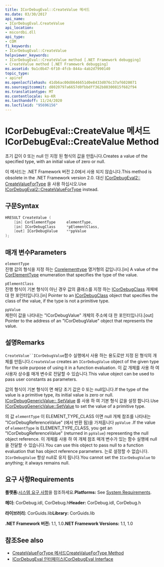 ```yaml
---
title: ICorDebugEval::CreateValue 메서드
ms.date: 03/30/2017
api_name:
- ICorDebugEval.CreateValue
api_location:
- mscordbi.dll
api_type:
- COM
f1_keywords:
- ICorDebugEval::CreateValue
helpviewer_keywords:
- ICorDebugEval::CreateValue method [.NET Framework debugging]
- CreateValue method [.NET Framework debugging]
ms.assetid: 9a1c0b47-6f10-4fcb-844a-4ab2d7990140
topic_type:
- apiref
ms.openlocfilehash: 41db6ac00d8646651d0e8433d076c37af6020071
ms.sourcegitcommit: d8020797a6657d0fbbdff362b80300815f682f94
ms.translationtype: MT
ms.contentlocale: ko-KR
ms.lasthandoff: 11/24/2020
ms.locfileid: "95696156"
---
```

# <a name="icordebugevalcreatevalue-method"></a><span data-ttu-id="698f5-102">ICorDebugEval::CreateValue 메서드</span><span class="sxs-lookup"><span data-stu-id="698f5-102">ICorDebugEval::CreateValue Method</span></span>

<span data-ttu-id="698f5-103">초기 값이 0 또는 null 인 지정 된 형식의 값을 만듭니다.</span><span class="sxs-lookup"><span data-stu-id="698f5-103">Creates a value of the specified type, with an initial value of zero or null.</span></span>  
  
 <span data-ttu-id="698f5-104">이 메서드는 .NET Framework 버전 2.0에서 사용 되지 않습니다.</span><span class="sxs-lookup"><span data-stu-id="698f5-104">This method is obsolete in the .NET Framework version 2.0.</span></span> <span data-ttu-id="698f5-105">대신 [ICorDebugEval2:: CreateValueForType](icordebugeval2-createvaluefortype-method.md) 을 사용 하십시오.</span><span class="sxs-lookup"><span data-stu-id="698f5-105">Use [ICorDebugEval2::CreateValueForType](icordebugeval2-createvaluefortype-method.md) instead.</span></span>  
  
## <a name="syntax"></a><span data-ttu-id="698f5-106">구문</span><span class="sxs-lookup"><span data-stu-id="698f5-106">Syntax</span></span>  
  
```cpp  
HRESULT CreateValue (  
    [in] CorElementType     elementType,  
    [in] ICorDebugClass     *pElementClass,  
    [out] ICorDebugValue    **ppValue  
);  
```  
  
## <a name="parameters"></a><span data-ttu-id="698f5-107">매개 변수</span><span class="sxs-lookup"><span data-stu-id="698f5-107">Parameters</span></span>  

 `elementType`  
 <span data-ttu-id="698f5-108">진행 값의 형식을 지정 하는 [Corelementtype](../metadata/corelementtype-enumeration.md) 열거형의 값입니다.</span><span class="sxs-lookup"><span data-stu-id="698f5-108">[in] A value of the [CorElementType](../metadata/corelementtype-enumeration.md) enumeration that specifies the type of the value.</span></span>  
  
 `pElementClass`  
 <span data-ttu-id="698f5-109">진행 형식이 기본 형식이 아닌 경우 값의 클래스를 지정 하는 [ICorDebugClass](icordebugclass-interface.md) 개체에 대 한 포인터입니다.</span><span class="sxs-lookup"><span data-stu-id="698f5-109">[in] Pointer to an [ICorDebugClass](icordebugclass-interface.md) object that specifies the class of the value, if the type is not a primitive type.</span></span>  
  
 `ppValue`  
 <span data-ttu-id="698f5-110">제한이 값을 나타내는 "ICorDebugValue" 개체의 주소에 대 한 포인터입니다.</span><span class="sxs-lookup"><span data-stu-id="698f5-110">[out] Pointer to the address of an "ICorDebugValue" object that represents the value.</span></span>  
  
## <a name="remarks"></a><span data-ttu-id="698f5-111">설명</span><span class="sxs-lookup"><span data-stu-id="698f5-111">Remarks</span></span>  

 <span data-ttu-id="698f5-112">`CreateValue``ICorDebugValue`함수 실행에서 사용 하는 용도로만 지정 된 형식의 개체를 만듭니다.</span><span class="sxs-lookup"><span data-stu-id="698f5-112">`CreateValue` creates an `ICorDebugValue` object of the given type for the sole purpose of using it in a function evaluation.</span></span> <span data-ttu-id="698f5-113">이 값 개체를 사용 하 여 사용자 상수를 매개 변수로 전달할 수 있습니다.</span><span class="sxs-lookup"><span data-stu-id="698f5-113">This value object can be used to pass user constants as parameters.</span></span>  
  
 <span data-ttu-id="698f5-114">값의 형식이 기본 형식이 면 해당 초기 값은 0 또는 null입니다.</span><span class="sxs-lookup"><span data-stu-id="698f5-114">If the type of the value is a primitive type, its initial value is zero or null.</span></span> <span data-ttu-id="698f5-115">[ICorDebugGenericValue:: SetValue](icordebuggenericvalue-setvalue-method.md) 를 사용 하 여 기본 형식 값을 설정 합니다.</span><span class="sxs-lookup"><span data-stu-id="698f5-115">Use [ICorDebugGenericValue::SetValue](icordebuggenericvalue-setvalue-method.md) to set the value of a primitive type.</span></span>  
  
 <span data-ttu-id="698f5-116">의 값 `elementType` 이 ELEMENT_TYPE_CLASS 이면 null 개체 참조를 나타내는 "ICorDebugReferenceValue" (에서 반환 됨)을 가져옵니다 `ppValue` .</span><span class="sxs-lookup"><span data-stu-id="698f5-116">If the value of `elementType` is ELEMENT_TYPE_CLASS, you get an "ICorDebugReferenceValue" (returned in `ppValue`) representing the null object reference.</span></span> <span data-ttu-id="698f5-117">이 개체를 사용 하 여 개체 참조 매개 변수가 있는 함수 실행에 null을 전달할 수 있습니다.</span><span class="sxs-lookup"><span data-stu-id="698f5-117">You can use this object to pass null to a function evaluation that has object reference parameters.</span></span> <span data-ttu-id="698f5-118">는로 설정할 수 없습니다. `ICorDebugValue` 항상 null로 유지 됩니다.</span><span class="sxs-lookup"><span data-stu-id="698f5-118">You cannot set the `ICorDebugValue` to anything; it always remains null.</span></span>  
  
## <a name="requirements"></a><span data-ttu-id="698f5-119">요구 사항</span><span class="sxs-lookup"><span data-stu-id="698f5-119">Requirements</span></span>  

 <span data-ttu-id="698f5-120">**플랫폼:**[시스템 요구 사항](../../get-started/system-requirements.md)을 참조하세요.</span><span class="sxs-lookup"><span data-stu-id="698f5-120">**Platforms:** See [System Requirements](../../get-started/system-requirements.md).</span></span>  
  
 <span data-ttu-id="698f5-121">**헤더:** CorDebug.idl, CorDebug.h</span><span class="sxs-lookup"><span data-stu-id="698f5-121">**Header:** CorDebug.idl, CorDebug.h</span></span>  
  
 <span data-ttu-id="698f5-122">**라이브러리:** CorGuids.lib</span><span class="sxs-lookup"><span data-stu-id="698f5-122">**Library:** CorGuids.lib</span></span>  
  
 <span data-ttu-id="698f5-123">**.NET Framework 버전:** 1.1, 1.0</span><span class="sxs-lookup"><span data-stu-id="698f5-123">**.NET Framework Versions:** 1.1, 1.0</span></span>  
  
## <a name="see-also"></a><span data-ttu-id="698f5-124">참조</span><span class="sxs-lookup"><span data-stu-id="698f5-124">See also</span></span>

- [<span data-ttu-id="698f5-125">CreateValueForType 메서드</span><span class="sxs-lookup"><span data-stu-id="698f5-125">CreateValueForType Method</span></span>](icordebugeval2-createvaluefortype-method.md)
- [<span data-ttu-id="698f5-126">ICorDebugEval 인터페이스</span><span class="sxs-lookup"><span data-stu-id="698f5-126">ICorDebugEval Interface</span></span>](icordebugeval-interface.md)
